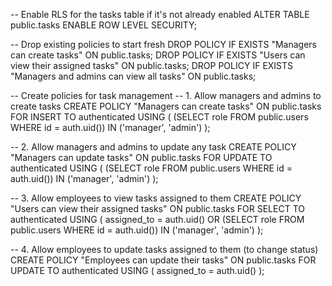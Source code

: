 -- Enable RLS for the tasks table if it's not already enabled
ALTER TABLE public.tasks ENABLE ROW LEVEL SECURITY;

-- Drop existing policies to start fresh
DROP POLICY IF EXISTS "Managers can create tasks" ON public.tasks;
DROP POLICY IF EXISTS "Users can view their assigned tasks" ON public.tasks;
DROP POLICY IF EXISTS "Managers and admins can view all tasks" ON public.tasks;

-- Create policies for task management
-- 1. Allow managers and admins to create tasks
CREATE POLICY "Managers can create tasks"
  ON public.tasks FOR INSERT
  TO authenticated
  USING (
    (SELECT role FROM public.users WHERE id = auth.uid()) IN ('manager', 'admin')
  );

-- 2. Allow managers and admins to update any task
CREATE POLICY "Managers can update tasks"
  ON public.tasks FOR UPDATE
  TO authenticated
  USING (
    (SELECT role FROM public.users WHERE id = auth.uid()) IN ('manager', 'admin')
  );

-- 3. Allow employees to view tasks assigned to them
CREATE POLICY "Users can view their assigned tasks"
  ON public.tasks FOR SELECT
  TO authenticated
  USING (
    assigned_to = auth.uid() OR
    (SELECT role FROM public.users WHERE id = auth.uid()) IN ('manager', 'admin')
  );

-- 4. Allow employees to update tasks assigned to them (to change status)
CREATE POLICY "Employees can update their tasks"
  ON public.tasks FOR UPDATE
  TO authenticated
  USING (
    assigned_to = auth.uid()
  );